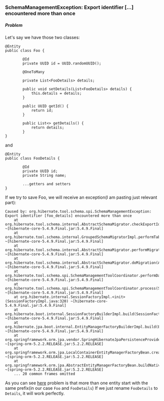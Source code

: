 
### SchemaManagementException: Export identifier [...] encountered more than once

##### Problem

Let's say we have those two classes:

```
@Entity
public class Foo {

        @Id
        private UUID id = UUID.randomUUID();
    
        @OneToMany
        
        private List<FooDetails> details;
    
        public void setDetails(List<FooDetails> details) {
            this.details = details;
        }
    
        public UUID getId() {
            return id;
        }
    
        public List<> getDetails() {
            return details;
        }
}
```
and
```
@Entity
public class FooDetails {

        @Id
        private UUID id;
        private String name;
    
        ...getters and setters
}
```
If we try to save Foo, we will receive an exception(I am pasting just relevant part):
```
Caused by: org.hibernate.tool.schema.spi.SchemaManagementException: Export identifier [foo_details] encountered more than once
	at org.hibernate.tool.schema.internal.AbstractSchemaMigrator.checkExportIdentifier(AbstractSchemaMigrator.java:487) ~[hibernate-core-5.4.9.Final.jar:5.4.9.Final]
	at org.hibernate.tool.schema.internal.GroupedSchemaMigratorImpl.performTablesMigration(GroupedSchemaMigratorImpl.java:68) ~[hibernate-core-5.4.9.Final.jar:5.4.9.Final]
	at org.hibernate.tool.schema.internal.AbstractSchemaMigrator.performMigration(AbstractSchemaMigrator.java:207) ~[hibernate-core-5.4.9.Final.jar:5.4.9.Final]
	at org.hibernate.tool.schema.internal.AbstractSchemaMigrator.doMigration(AbstractSchemaMigrator.java:114) ~[hibernate-core-5.4.9.Final.jar:5.4.9.Final]
	at org.hibernate.tool.schema.spi.SchemaManagementToolCoordinator.performDatabaseAction(SchemaManagementToolCoordinator.java:184) ~[hibernate-core-5.4.9.Final.jar:5.4.9.Final]
	at org.hibernate.tool.schema.spi.SchemaManagementToolCoordinator.process(SchemaManagementToolCoordinator.java:73) ~[hibernate-core-5.4.9.Final.jar:5.4.9.Final]
	at org.hibernate.internal.SessionFactoryImpl.<init>(SessionFactoryImpl.java:320) ~[hibernate-core-5.4.9.Final.jar:5.4.9.Final]
	at org.hibernate.boot.internal.SessionFactoryBuilderImpl.build(SessionFactoryBuilderImpl.java:462) ~[hibernate-core-5.4.9.Final.jar:5.4.9.Final]
	at org.hibernate.jpa.boot.internal.EntityManagerFactoryBuilderImpl.build(EntityManagerFactoryBuilderImpl.java:1237) ~[hibernate-core-5.4.9.Final.jar:5.4.9.Final]
	at org.springframework.orm.jpa.vendor.SpringHibernateJpaPersistenceProvider.createContainerEntityManagerFactory(SpringHibernateJpaPersistenceProvider.java:58) ~[spring-orm-5.2.2.RELEASE.jar:5.2.2.RELEASE]
	at org.springframework.orm.jpa.LocalContainerEntityManagerFactoryBean.createNativeEntityManagerFactory(LocalContainerEntityManagerFactoryBean.java:365) ~[spring-orm-5.2.2.RELEASE.jar:5.2.2.RELEASE]
	at org.springframework.orm.jpa.AbstractEntityManagerFactoryBean.buildNativeEntityManagerFactory(AbstractEntityManagerFactoryBean.java:391) ~[spring-orm-5.2.2.RELEASE.jar:5.2.2.RELEASE]
	... 20 common frames omitted
```
As you can see <a href="https://stackoverflow.com/questions/42630661/sql-strings-added-more-than-once-for-tablename">here</a> problem is that more than one entity start with the same prefix(in our case ```Foo``` and ```FooDetails```)
If we just rename ```FooDetails``` to ```Details```, it will work perfectly.
